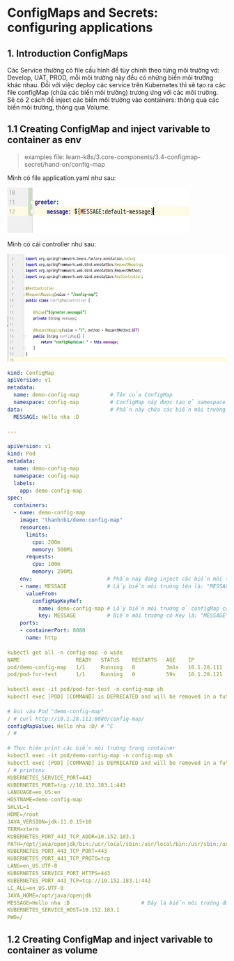 # ConfigMaps and Secrets: configuring applications

## **1. Introduction ConfigMaps**
Các Service thường có file cấu hình để tùy chỉnh theo từng môi trường vd: Develop, UAT, PROD, mỗi môi trường này đều có những biến môi trường khác nhau. Đối với việc deploy các service trên Kubernetes thì sẽ tạo ra các file configMap (chứa các biến môi trường) trương ứng với các môi trường. Sẽ có 2 cách để inject các biến môi trường vào containers: thông qua các biến môi trường, thông qua Volume.

## **1.1 Creating ConfigMap and inject varivable to container as env**
> examples file: learn-k8s/3.core-components/3.4-configmap-secret/hand-on/config-map

Mình có file application.yaml như sau:

![](./images/1.png)

Mình có cái controller như sau:

![](./images/2.png)

```yml
kind: ConfigMap
apiVersion: v1
metadata:
  name: demo-config-map          # Tên của ConfigMap
  namespace: config-map          # ConfigMap này được tạo ở namespace: `config-map`. Service đc deploy ở namespace nào thì sẽ đọc được configMap ở namespace đó.
data:                            # Phần này chứa các biến môi trường dạng key: value.
  MESSAGE: Hello nha :D    

---

apiVersion: v1
kind: Pod
metadata:
  name: demo-config-map
  namespace: config-map
  labels:
    app: demo-config-map
spec:
  containers:
  - name: demo-config-map
    image: "thanhnb1/demo:config-map"
    resources:
      limits:
        cpu: 200m
        memory: 500Mi
      requests:
        cpu: 100m
        memory: 200Mi
    env:                        # Phần naỳ đang inject các biến môi trường vào bên trong Pod.
    - name: MESSAGE             # Lấy biến môi trường tên là: "MESSAGE"
      valueFrom:
        configMapKeyRef:
          name: demo-config-map # Lấy biến môi trường ở configMap có tên là: `demo-config-map`.
          key: MESSAGE          # Biến môi trường có Key là: "MESSAGE"
    ports:
    - containerPort: 8080
      name: http

kubectl get all -n config-map -o wide
NAME                  READY   STATUS    RESTARTS   AGE    IP            NODE   NOMINATED NODE   READINESS GATES
pod/demo-config-map   1/1     Running   0          3m1s   10.1.28.111   nbt    <none>           <none>
pod/pod-for-test      1/1     Running   0          59s    10.1.28.121   nbt    <none>           <none>

kubectl exec -it pod/pod-for-test -n config-map sh 
kubectl exec [POD] [COMMAND] is DEPRECATED and will be removed in a future version. Use kubectl exec [POD] -- [COMMAND] instead.

# Gọi vào Pod "demo-config-map"
/ # curl http://10.1.28.111:8080/config-map/
configMapValue: Hello nha :D/ # ^C
/ # 

# Thực hiện print các biến môi trường trong container
kubectl exec -it pod/demo-config-map -n config-map sh
kubectl exec [POD] [COMMAND] is DEPRECATED and will be removed in a future version. Use kubectl exec [POD] -- [COMMAND] instead.
/ # printenv
KUBERNETES_SERVICE_PORT=443
KUBERNETES_PORT=tcp://10.152.183.1:443
LANGUAGE=en_US:en
HOSTNAME=demo-config-map
SHLVL=1
HOME=/root
JAVA_VERSION=jdk-11.0.15+10
TERM=xterm
KUBERNETES_PORT_443_TCP_ADDR=10.152.183.1
PATH=/opt/java/openjdk/bin:/usr/local/sbin:/usr/local/bin:/usr/sbin:/usr/bin:/sbin:/bin
KUBERNETES_PORT_443_TCP_PORT=443
KUBERNETES_PORT_443_TCP_PROTO=tcp
LANG=en_US.UTF-8
KUBERNETES_SERVICE_PORT_HTTPS=443
KUBERNETES_PORT_443_TCP=tcp://10.152.183.1:443
LC_ALL=en_US.UTF-8
JAVA_HOME=/opt/java/openjdk
MESSAGE=Hello nha :D                       # Đây là biến môi trường được inject từ ConfigMap.
KUBERNETES_SERVICE_HOST=10.152.183.1
PWD=/
```

## **1.2 Creating ConfigMap and inject varivable to container as volume**

